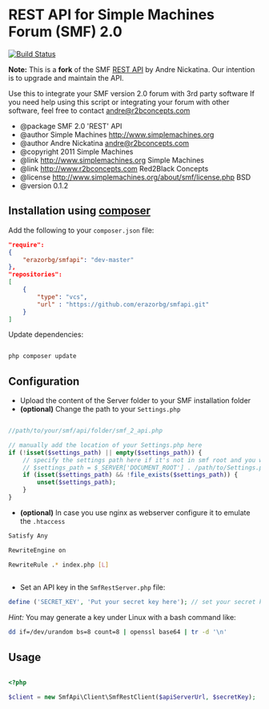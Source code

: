 REST API for Simple Machines Forum (SMF) 2.0
====================================================

[![Build Status](https://travis-ci.org/erazorbg/smfapi.svg?branch=master)](https://travis-ci.org/erazorbg/smfapi)

**Note:** This is a **fork** of the SMF [REST API](http://wiki.simplemachines.org/smf/SMF_API#.22REST.22_API_for_SMF_2.0.x) by Andre Nickatina. Our intention is to upgrade and maintain the API.

Use this to integrate your SMF version 2.0 forum with 3rd party software
If you need help using this script or integrating your forum with other
software, feel free to contact andre@r2bconcepts.com

 * @package   SMF 2.0 'REST' API
 * @author    Simple Machines http://www.simplemachines.org
 * @author    Andre Nickatina <andre@r2bconcepts.com>
 * @copyright 2011 Simple Machines
 * @link      http://www.simplemachines.org Simple Machines
 * @link      http://www.r2bconcepts.com Red2Black Concepts
 * @license   http://www.simplemachines.org/about/smf/license.php BSD
 * @version   0.1.2

## Installation using [composer](http://getcomposer.org)
 
Add the following to your `composer.json` file:

``` json
"require": 
{
	"erazorbg/smfapi": "dev-master"
},
"repositories": 
[
	{
	    "type": "vcs",
	    "url" : "https://github.com/erazorbg/smfapi.git"
	}
]

```

Update dependencies:

``` bash

php composer update

```

## Configuration

  * Upload the content of the Server folder to your SMF installation folder
  * __(optional)__ Change the path to your `Settings.php`

``` php 

//path/to/your/smf/api/folder/smf_2_api.php

// manually add the location of your Settings.php here
if (!isset($settings_path) || empty($settings_path)) {
    // specify the settings path here if it's not in smf root and you want to speed things up
    // $settings_path = $_SERVER['DOCUMENT_ROOT'] . /path/to/Settings.php
    if (isset($settings_path) && !file_exists($settings_path)) {
        unset($settings_path);
    }
}

```

  * __(optional)__ In case you use nginx as webserver configure it to emulate the `.htaccess`

``` bash
Satisfy Any

RewriteEngine on

RewriteRule .* index.php [L]
 
```
  * Set an API key in the `SmfRestServer.php` file:

``` php 
define ('SECRET_KEY', 'Put your secret key here'); // set your secret key here
```
*Hint:* You may generate a key under Linux with a bash command like:

``` bash 
dd if=/dev/urandom bs=8 count=8 | openssl base64 | tr -d '\n'
```

## Usage

``` php

<?php

$client = new SmfApi\Client\SmfRestClient($apiServerUrl, $secretKey);

```

 
